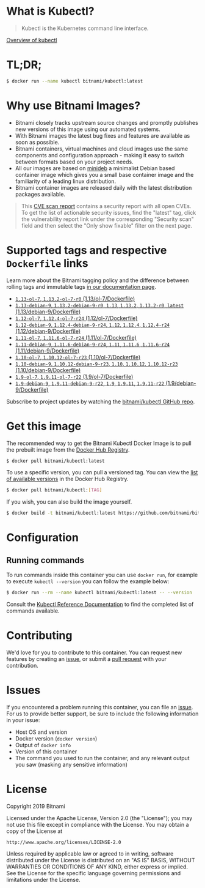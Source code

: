 
# What is Kubectl?

> Kubectl is the Kubernetes command line interface.

[Overview of kubectl](https://kubernetes.io/docs/reference/kubectl/overview/)

# TL;DR;

```bash
$ docker run --name kubectl bitnami/kubectl:latest
```

# Why use Bitnami Images?

* Bitnami closely tracks upstream source changes and promptly publishes new versions of this image using our automated systems.
* With Bitnami images the latest bug fixes and features are available as soon as possible.
* Bitnami containers, virtual machines and cloud images use the same components and configuration approach - making it easy to switch between formats based on your project needs.
* All our images are based on [minideb](https://github.com/bitnami/minideb) a minimalist Debian based container image which gives you a small base container image and the familiarity of a leading linux distribution.
* Bitnami container images are released daily with the latest distribution packages available.


> This [CVE scan report](https://quay.io/repository/bitnami/kubectl?tab=tags) contains a security report with all open CVEs. To get the list of actionable security issues, find the "latest" tag, click the vulnerability report link under the corresponding "Security scan" field and then select the "Only show fixable" filter on the next page.

# Supported tags and respective `Dockerfile` links

Learn more about the Bitnami tagging policy and the difference between rolling tags and immutable tags [in our documentation page](https://docs.bitnami.com/containers/how-to/understand-rolling-tags-containers/).


* [`1.13-ol-7`, `1.13.2-ol-7-r0` (1.13/ol-7/Dockerfile)](https://github.com/bitnami/bitnami-docker-kubectl/blob/1.13.2-ol-7-r0/1.13/ol-7/Dockerfile)
* [`1.13-debian-9`, `1.13.2-debian-9-r0`, `1.13`, `1.13.2`, `1.13.2-r0`, `latest` (1.13/debian-9/Dockerfile)](https://github.com/bitnami/bitnami-docker-kubectl/blob/1.13.2-debian-9-r0/1.13/debian-9/Dockerfile)
* [`1.12-ol-7`, `1.12.4-ol-7-r24` (1.12/ol-7/Dockerfile)](https://github.com/bitnami/bitnami-docker-kubectl/blob/1.12.4-ol-7-r24/1.12/ol-7/Dockerfile)
* [`1.12-debian-9`, `1.12.4-debian-9-r24`, `1.12`, `1.12.4`, `1.12.4-r24` (1.12/debian-9/Dockerfile)](https://github.com/bitnami/bitnami-docker-kubectl/blob/1.12.4-debian-9-r24/1.12/debian-9/Dockerfile)
* [`1.11-ol-7`, `1.11.6-ol-7-r24` (1.11/ol-7/Dockerfile)](https://github.com/bitnami/bitnami-docker-kubectl/blob/1.11.6-ol-7-r24/1.11/ol-7/Dockerfile)
* [`1.11-debian-9`, `1.11.6-debian-9-r24`, `1.11`, `1.11.6`, `1.11.6-r24` (1.11/debian-9/Dockerfile)](https://github.com/bitnami/bitnami-docker-kubectl/blob/1.11.6-debian-9-r24/1.11/debian-9/Dockerfile)
* [`1.10-ol-7`, `1.10.12-ol-7-r23` (1.10/ol-7/Dockerfile)](https://github.com/bitnami/bitnami-docker-kubectl/blob/1.10.12-ol-7-r23/1.10/ol-7/Dockerfile)
* [`1.10-debian-9`, `1.10.12-debian-9-r23`, `1.10`, `1.10.12`, `1.10.12-r23` (1.10/debian-9/Dockerfile)](https://github.com/bitnami/bitnami-docker-kubectl/blob/1.10.12-debian-9-r23/1.10/debian-9/Dockerfile)
* [`1.9-ol-7`, `1.9.11-ol-7-r22` (1.9/ol-7/Dockerfile)](https://github.com/bitnami/bitnami-docker-kubectl/blob/1.9.11-ol-7-r22/1.9/ol-7/Dockerfile)
* [`1.9-debian-9`, `1.9.11-debian-9-r22`, `1.9`, `1.9.11`, `1.9.11-r22` (1.9/debian-9/Dockerfile)](https://github.com/bitnami/bitnami-docker-kubectl/blob/1.9.11-debian-9-r22/1.9/debian-9/Dockerfile)

Subscribe to project updates by watching the [bitnami/kubectl GitHub repo](https://github.com/bitnami/bitnami-docker-kubectl).

# Get this image

The recommended way to get the Bitnami Kubectl Docker Image is to pull the prebuilt image from the [Docker Hub Registry](https://hub.docker.com/r/bitnami/kubectl).

```bash
$ docker pull bitnami/kubectl:latest
```

To use a specific version, you can pull a versioned tag. You can view the [list of available versions](https://hub.docker.com/r/bitnami/kubectl/tags/) in the Docker Hub Registry.

```bash
$ docker pull bitnami/kubectl:[TAG]
```

If you wish, you can also build the image yourself.

```bash
$ docker build -t bitnami/kubectl:latest https://github.com/bitnami/bitnami-docker-kubectl.git
```

# Configuration

## Running commands

To run commands inside this container you can use `docker run`, for example to execute `kubectl --version` you can follow the example below:

```bash
$ docker run --rm --name kubectl bitnami/kubectl:latest -- --version
```

Consult the [Kubectl Reference Documentation](https://kubernetes.io/docs/reference/generated/kubectl/kubectl-commands) to find the completed list of commands available.

# Contributing

We'd love for you to contribute to this container. You can request new features by creating an [issue](https://github.com/bitnami/bitnami-docker-kubectl/issues), or submit a [pull request](https://github.com/bitnami/bitnami-docker-kubectl/pulls) with your contribution.

# Issues

If you encountered a problem running this container, you can file an [issue](https://github.com/bitnami/bitnami-docker-kubectl/issues). For us to provide better support, be sure to include the following information in your issue:

- Host OS and version
- Docker version (`docker version`)
- Output of `docker info`
- Version of this container
- The command you used to run the container, and any relevant output you saw (masking any sensitive information)

# License

Copyright 2019 Bitnami

Licensed under the Apache License, Version 2.0 (the "License");
you may not use this file except in compliance with the License.
You may obtain a copy of the License at

    http://www.apache.org/licenses/LICENSE-2.0

Unless required by applicable law or agreed to in writing, software
distributed under the License is distributed on an "AS IS" BASIS,
WITHOUT WARRANTIES OR CONDITIONS OF ANY KIND, either express or implied.
See the License for the specific language governing permissions and
limitations under the License.
